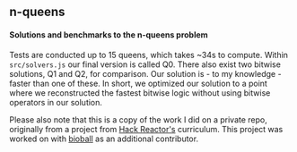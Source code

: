 ## n-queens

#### Solutions and benchmarks to the n-queens problem
Tests are conducted up to 15 queens, which takes ~34s to compute. Within
`src/solvers.js` our final version is called Q0. There also exist two
bitwise solutions, Q1 and Q2, for comparison. Our solution is - to my
knowledge - faster than one of these. In short, we optimized our solution
to a point where we reconstructed the fastest bitwise logic without using
bitwise operators in our solution.

Please also note that this is a copy of the work I did on a private repo,
originally from a project from [Hack Reactor's](http://hackreactor.com)
curriculum. This project was worked on with [bioball](https://github.com/bioball)
as an additional contributor.
